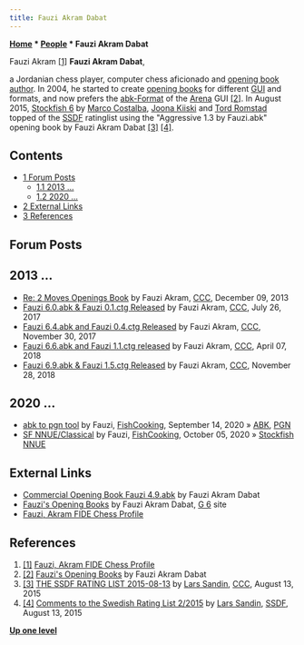 ```yaml
---
title: Fauzi Akram Dabat
---
```

**[Home](Home "Home") * [People](People "People") * Fauzi Akram Dabat**

[](File:FauziAkram.jpg) Fauzi Akram <a id="cite-note-1" href="#cite-ref-1">[1]</a>
**Fauzi Akram Dabat**,

a Jordanian chess player, computer chess aficionado and [opening book author](Category:Opening_Book_Author "Category:Opening Book Author").
In 2004, he started to create [opening books](Opening_Book "Opening Book") for different [GUI](GUI "GUI") and formats, and now prefers the [abk-Format](ABK "ABK") of the [Arena](Arena "Arena") GUI <a id="cite-note-2" href="#cite-ref-2">[2]</a>.
In August 2015, [Stockfish 6](Stockfish "Stockfish") by [Marco Costalba](Marco_Costalba "Marco Costalba"), [Joona Kiiski](Joona_Kiiski "Joona Kiiski") and [Tord Romstad](Tord_Romstad "Tord Romstad") topped of the [SSDF](SSDF "SSDF") ratinglist using the "Aggressive 1.3 by Fauzi.abk" opening book by Fauzi Akram Dabat <a id="cite-note-3" href="#cite-ref-3">[3]</a> <a id="cite-note-4" href="#cite-ref-4">[4]</a>.

## Contents

- [1 Forum Posts](#forum-posts)
  - [1.1 2013 ...](#2013-...)
  - [1.2 2020 ...](#2020-...)
- [2 External Links](#external-links)
- [3 References](#references)

## Forum Posts

## 2013 ...

- [Re: 2 Moves Openings Book](http://www.talkchess.com/forum/viewtopic.php?t=50382&start=9) by Fauzi Akram, [CCC](CCC "CCC"), December 09, 2013
- [Fauzi 6.0.abk & Fauzi 0.1.ctg Released](http://www.talkchess.com/forum3/viewtopic.php?f=6&t=64735) by Fauzi Akram, [CCC](CCC "CCC"), July 26, 2017
- [Fauzi 6.4.abk and Fauzi 0.4.ctg Released](http://www.talkchess.com/forum3/viewtopic.php?f=6&t=65868) by Fauzi Akram, [CCC](CCC "CCC"), November 30, 2017
- [Fauzi 6.6.abk and Fauzi 1.1.ctg released](http://www.talkchess.com/forum3/viewtopic.php?f=6&t=67037) by Fauzi Akram, [CCC](CCC "CCC"), April 07, 2018
- [Fauzi 6.9.abk & Fauzi 1.5.ctg Released](http://www.talkchess.com/forum3/viewtopic.php?f=6&t=69074) by Fauzi Akram, [CCC](CCC "CCC"), November 28, 2018

## 2020 ...

- [abk to pgn tool](https://groups.google.com/d/msg/fishcooking/2PQ3_bl_tvg/gknge6qzBAAJ) by Fauzi, [FishCooking](Computer_Chess_Forums "Computer Chess Forums"), September 14, 2020 » [ABK](ABK "ABK"), [PGN](Portable_Game_Notation "Portable Game Notation")
- [SF NNUE/Classical](https://groups.google.com/d/msg/fishcooking/yjh1YOxy7nw/rJA6u1ODAAAJ) by Fauzi, [FishCooking](Computer_Chess_Forums "Computer Chess Forums"), October 05, 2020 » [Stockfish NNUE](Stockfish_NNUE "Stockfish NNUE")

## External Links

- [Commercial Opening Book Fauzi 4.9.abk](https://gumroad.com/l/OnIE) by Fauzi Akram Dabat
- [Fauzi's Opening Books](http://www.g-sei.org/wp-content/Users/Fauzi/fauzi.html) by Fauzi Akram Dabat, [G 6](G_6 "G 6") site
- [Fauzi, Akram FIDE Chess Profile](http://ratings.fide.com/card.phtml?event=8102651)

## References

1. <a id="cite-ref-1" href="#cite-note-1">[1]</a> [Fauzi, Akram FIDE Chess Profile](http://ratings.fide.com/card.phtml?event=8102651)
1. <a id="cite-ref-2" href="#cite-note-2">[2]</a> [Fauzi's Opening Books](http://www.g-sei.org/wp-content/Users/Fauzi/fauzi.html) by Fauzi Akram Dabat
1. <a id="cite-ref-3" href="#cite-note-3">[3]</a> [THE SSDF RATING LIST 2015-08-13](http://www.talkchess.com/forum/viewtopic.php?t=57260) by [Lars Sandin](index.php?title=Lars_Sandin&action=edit&redlink=1 "Lars Sandin (page does not exist)"), [CCC](CCC "CCC"), August 13, 2015
1. <a id="cite-ref-4" href="#cite-note-4">[4]</a> [Comments to the Swedish Rating List 2/2015](http://ssdf.bosjo.net/comment.htm) by [Lars Sandin](index.php?title=Lars_Sandin&action=edit&redlink=1 "Lars Sandin (page does not exist)"), [SSDF](SSDF "SSDF"), August 13, 2015

**[Up one level](People "People")**

